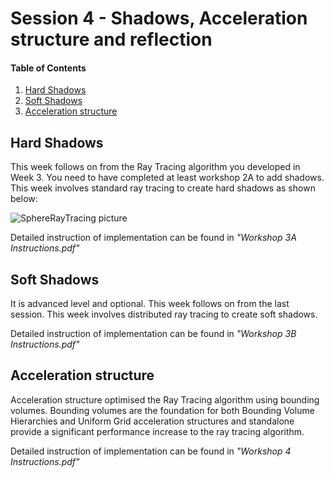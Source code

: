 # Session 4 - Shadows, Acceleration structure and reflection

#### Table of Contents
1. [Hard Shadows](https://github.coventry.ac.uk/ac7020/322COM_TeachingMaterial/blob/master/Session%204#Hard-Shadows)
2. [Soft Shadows](https://github.coventry.ac.uk/ac7020/322COM_TeachingMaterial/blob/master/Session%204#Soft-Shadows)
3. [Acceleration structure](https://github.coventry.ac.uk/ac7020/322COM_TeachingMaterial/blob/master/Session%204#Acceleration-structure)


## Hard Shadows

This week follows on from the Ray Tracing algorithm you developed in Week 3. You need to
have completed at least workshop 2A to add shadows. This week involves standard ray
tracing to create hard shadows as shown below:

![SphereRayTracing picture](https://github.coventry.ac.uk/ac7020/322COM_TeachingMaterial/blob/master/Session%204/Readme%20Pictures/Shadows.jpg)

Detailed instruction of implementation can be found in _"Workshop 3A Instructions.pdf"_
 
## Soft Shadows

It is advanced level and optional. 
This week follows on from the last session. This week involves distributed ray tracing to create soft shadows.

Detailed instruction of implementation can be found in _"Workshop 3B Instructions.pdf"_

## Acceleration structure

Acceleration structure optimised the Ray Tracing algorithm using bounding volumes. Bounding volumes are
the foundation for both Bounding Volume Hierarchies and Uniform Grid acceleration structures and
standalone provide a significant performance increase to the ray tracing algorithm.

Detailed instruction of implementation can be found in _"Workshop 4 Instructions.pdf"_